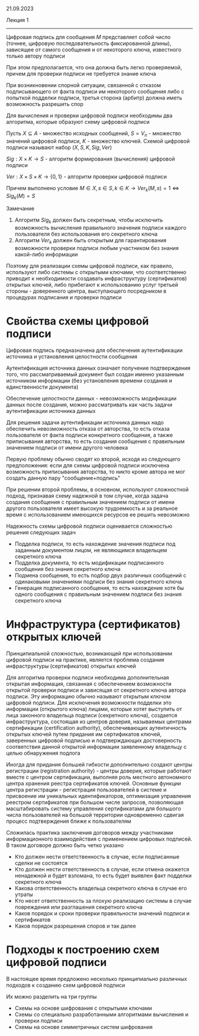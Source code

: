 21.09.2023

Лекция 1

---

Цифровая подпись для сообщения $M$ представляет собой число (точнее, цифровую последовательность фиксированной длины), зависящее от самого сообщения и от некоторого ключа, известного только автору подписи

При этом предполагается, что она должна быть легко проверяемой, причем для проверки подписи не требуется знание ключа

При возникновении спорной ситуации, связанной с отказом подписывающего от факта подписи им некоторого сообщения либо с попыткой подделки подписи, третья сторона (арбитр) должна иметь возможность разрешить спор

Для вычисления и проверки цифровой подписи необходимы два алгоритма, которые образуют схему цифровой подписи

Пусть $X \subseteq A$ - множество исходных сообщений, $S = V_{n}$ - множество значений цифровой подписи, $K$ - множество ключей. Схемой цифровой подписи называют набор $(X, S, K, Sig, Ver)$

$Sig: X \times K \rightarrow S$ - алгоритм формирования (вычисления) цифровой подписи

$Ver: X \times S \times K \rightarrow \{0, 1\}$ - алгоритм проверки цифровой подписи

Причем выполнено условие $M \in X, s \in S, k \in K \rightarrow Ver_{k}(M, s) = 1 \Leftrightarrow Sig_{k}(M) = S$

Замечание

1. Алгоритм $Sig_{k}$ должен быть секретным, чтобы исключить возможность вычисления правильного значения подписи каждого пользователя без использования его секретного ключа
2. Алгоритм $Ver_{k}$ должен быть открытым для гарантирования возможности проверки подписи любым участником без знания какой-либо информации

Поэтому для реализации схемы цифровой подписи, как правило, используют либо системы с открытыми ключами, что соответственно приводит к необходимости создавать инфраструктуру (сертификатов) открытых ключей, либо прибегают к использованию услуг третьей стороны - доверенного центра, выступающего посредником в процедурах подписания и проверки подписи

# Свойства схемы цифровой подписи

Цифровая подпись предназначена для обеспечения аутентификации источника и установления целостности сообщения

Аутентификация источника данных означает получение подтверждения того, что рассматриваемый документ был создан именно указанным источником информации (без установления времени создания и единственности документа)

Обеспечение целостности данных - невозможность модификации данных после создания, можно рассматривать как часть задачи аутентификации источника данных

Для решения задачи аутентификации источника данных надо обеспечить невозможность отказа от авторства, то есть отказа пользователя от факта подписи конкретного сообщения, а также приписывания авторства, то есть создания сообщения с правильным значением подписи от имени другого человека

Первую проблему обычно сводят ко второй, исходя из следующего предположения: если для схемы цифровой подписи исключена возможность приписывания авторства, то никто кроме автора не мог создать данную пару "сообщение+подпись"

При решении второй проблемы, в основном, используют сложностной подход, признавая схему надежной в том случае, когда задача создания сообщения с правильным значением подписи от имени другого пользователя имеет высокую трудоемкость и за реальное время с использованием имеющихся ресурсов ее решить невозможно

Надежность схемы цифровой подписи оценивается сложностью решения следующих задач

- Подделка подписи, то есть нахождение значения подписи под заданным документом лицом, не являющимся владельцем секретного ключа
- Подделка документа, то есть модификации подписанного сообщения без знания секретного ключа
- Подмена сообщения, то есть подбор двух различных сообщений с одинаковыми значениями подписи без знания секретного ключа
- Генерация подписанного сообщения, то есть нахождение хотя бы одного сообщения с правильным значением подписи без знания секретного ключа

# Инфраструктура (сертификатов) открытых ключей

Принципиальной сложностью, возникающей при использовании цифровой подписи на практике, является проблема создания инфраструктуры (сертификатов) открытых ключей

Для алгоритма проверки подписи необходима дополнительная открытая информация, связанная с обеспечением возможности открытой проверки подписи и зависящая от секретного ключа автора подписи. Эту информацию обычно называют открытым ключом цифровой подписи. Для исключения возможности подделки это информации (открытого ключа) лицами, которые хотят выступить от лица законного владельца подписи (секретного ключа), создается инфраструктура, состоящая из центров доверия, называемых центрами сертификации (certification authority), обеспечивающих аутентичность открытых ключей путем придания им сертификатов ключей, заверенных цифровой подписью и подтверждающих достоверность соответствия данной открытой информации заявленному владельцу с целью обнаружения подлога

Иногда для придания большей гибкости дополнительно создают центры регистрации (registration authority) - центры доверия, которые работают вместе с центром сертификации, выполняя роль местного автономного центра хранения реестра сертификатов ключей. Основные функции центра регистрации - регистрация пользователей в системе и присвоение им уникальных идентификаторов, оптимизация управления реестром сертификатов при большом числе запросов, позволяющая масштабировать систему управления сертификатами для большого числа пользователей на большой территории одновременно сдвигая процесс подтверждения ближе к пользователям

Сложилась практика заключения договоров между участниками информационного взаимодействия с применением цифровых подписей. В таком договоре должно быть четко указано

- Кто должен нести ответственность в случае, если подписанные сделки не состоятся
- Кто должен нести ответственность в случае, если отмена окажется ненадежной и будет взломана, то есть будет выявлен факт подделки секретного ключа
- Какова ответственность владельца секретного ключа в случае его утраты
- Кто несет ответственность за плохую реализацию системы в случае повреждения или разглашения секретного ключа
- Каков порядок и сроки проверки правильности значений подписи и сертификатов
- Каков порядок разрешения споров и так далее

# Подходы к построению схем цифровой подписи

В настоящее время предложено несколько принципиально различных подходов к созданию схем цифровой подписи

Их можно разделить на три группы

- Схемы на основе шифрования с открытыми ключами
- Схемы со специально разработанными алгоритмами вычисления и проверки подписи
- Схемы на основе симметричных систем шифрования
